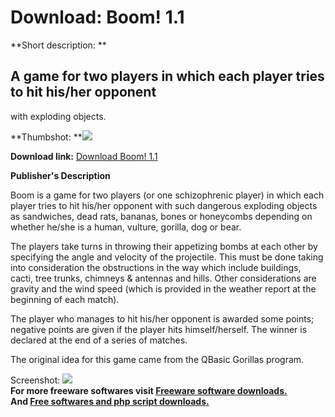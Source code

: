 # Download: Boom! 1.1

**Short description: **

## A game for two players in which each player tries to hit his/her opponent
with exploding objects.

  
**Thumbshot: **![](http://www.freewarefiles.com/screenshot/boomDesert_md.gif)   
  
**Download link:** [Download Boom! 1.1](http://freesoftwares.boysofts.com/Boom_program_20141.html)  
  

**Publisher's Description**  
  

Boom is a game for two players (or one schizophrenic player) in which each
player tries to hit his/her opponent with such dangerous exploding objects as
sandwiches, dead rats, bananas, bones or honeycombs depending on whether
he/she is a human, vulture, gorilla, dog or bear.

The players take turns in throwing their appetizing bombs at each other by
specifying the angle and velocity of the projectile. This must be done taking
into consideration the obstructions in the way which include buildings, cacti,
tree trunks, chimneys & antennas and hills. Other considerations are gravity
and the wind speed (which is provided in the weather report at the beginning
of each match).

The player who manages to hit his/her opponent is awarded some points;
negative points are given if the player hits himself/herself. The winner is
declared at the end of a series of matches.

The original idea for this game came from the QBasic Gorillas program.

  
  
Screenshot: ![](http://www.freewarefiles.com/screenshot/boomDesert.gif)  
**For more freeware softwares visit [Freeware software downloads.](http://freesoftwares.boysofts.com/)**   
**And [Free softwares and php script downloads.](http://www.boysofts.com/)**

